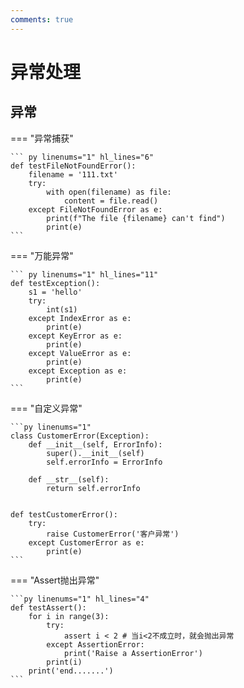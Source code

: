 ```yaml
---
comments: true
---
```


# 异常处理

## 异常

=== "异常捕获"

    ``` py linenums="1" hl_lines="6"
    def testFileNotFoundError():
        filename = '111.txt'
        try:
            with open(filename) as file:
                content = file.read()
        except FileNotFoundError as e:
            print(f"The file {filename} can't find")
            print(e)
    ```

=== "万能异常"

    ``` py linenums="1" hl_lines="11"
    def testException():
        s1 = 'hello'
        try:
            int(s1)
        except IndexError as e:
            print(e)
        except KeyError as e:
            print(e)
        except ValueError as e:
            print(e)
        except Exception as e:
            print(e)
    ```

=== "自定义异常"

    ```py linenums="1"
    class CustomerError(Exception):
        def __init__(self, ErrorInfo):
            super().__init__(self)
            self.errorInfo = ErrorInfo
    
        def __str__(self):
            return self.errorInfo
    
    
    def testCustomerError():
        try:
            raise CustomerError('客户异常')
        except CustomerError as e:
            print(e)
    ```

=== "Assert抛出异常"

    ```py linenums="1" hl_lines="4"
    def testAssert():
        for i in range(3):
            try:
                assert i < 2 # 当i<2不成立时，就会抛出异常
            except AssertionError:
                print('Raise a AssertionError')
            print(i)
        print('end.......')
    ```

